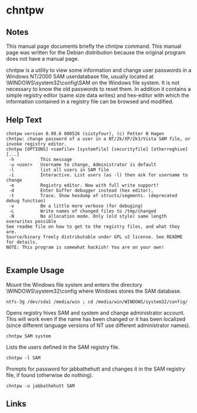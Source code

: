 # chntpw

Notes
-------
This  manual page documents briefly the chntpw command. This manual page was written for the Debian distribution because the original program does not have a manual page.

chntpw is a utility to view some information and change user passwords in a Windows NT/2000 SAM userdatabase file, usually located at \WINDOWS\system32\config\SAM on the Windows file system. It is not necessary to
know the old passwords to reset them. In addition it contains a simple registry editor (same size data writes) and hex-editor with which the information contained in a registry file can be browsed and modified.

Help Text
-------
```
chntpw version 0.99.6 080526 (sixtyfour), (c) Petter N Hagen
chntpw: change password of a user in a NT/2k/XP/2k3/Vista SAM file, or invoke registry editor.
chntpw [OPTIONS] <samfile> [systemfile] [securityfile] [otherreghive] [...]
 -h          This message
 -u <user>   Username to change, Administrator is default
 -l          list all users in SAM file
 -i          Interactive. List users (as -l) then ask for username to change
 -e          Registry editor. Now with full write support!
 -d          Enter buffer debugger instead (hex editor), 
 -t          Trace. Show hexdump of structs/segments. (deprecated debug function)
 -v          Be a little more verbose (for debuging)
 -L          Write names of changed files to /tmp/changed
 -N          No allocation mode. Only (old style) same length overwrites possible
See readme file on how to get to the registry files, and what they are.
Source/binary freely distributable under GPL v2 license. See README for details.
NOTE: This program is somewhat hackish! You are on your own!


```

Example Usage
-------
Mount  the Windows file system and enters the directory \WINDOWS\system32\config where Windows stores the SAM database.
```
ntfs-3g /dev/sda1 /media/win ; cd /media/win/WINDOWS/system32/config/
```
Opens registry hives SAM and system and change administrator account. This will work even if the name
has  been  changed  or  it  has been localized (since different language versions of NT use different
administrator names).
```
chntpw SAM system
```
Lists the users defined in the SAM registry file.
```
chntpw -l SAM
```   
Prompts for password for jabbathehutt and changes it in the SAM registry file, if found (otherwise do nothing).
```   
chntpw -u jabbathehutt SAM
```   



Links
-------

